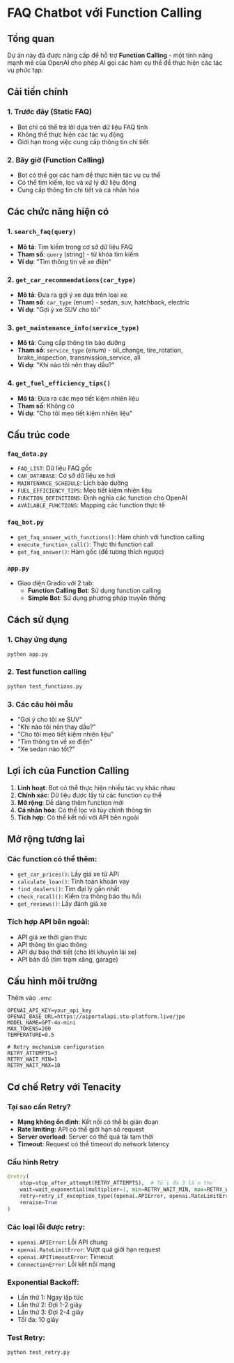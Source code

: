 # FAQ Chatbot với Function Calling

## Tổng quan

Dự án này đã được nâng cấp để hỗ trợ **Function Calling** - một tính năng mạnh mẽ của OpenAI cho phép AI gọi các hàm cụ thể để thực hiện các tác vụ phức tạp.

## Cải tiến chính

### 1. Trước đây (Static FAQ)
- Bot chỉ có thể trả lời dựa trên dữ liệu FAQ tĩnh
- Không thể thực hiện các tác vụ động
- Giới hạn trong việc cung cấp thông tin chi tiết

### 2. Bây giờ (Function Calling)
- Bot có thể gọi các hàm để thực hiện tác vụ cụ thể
- Có thể tìm kiếm, lọc và xử lý dữ liệu động
- Cung cấp thông tin chi tiết và cá nhân hóa

## Các chức năng hiện có

### 1. `search_faq(query)`
- **Mô tả**: Tìm kiếm trong cơ sở dữ liệu FAQ
- **Tham số**: `query` (string) - từ khóa tìm kiếm
- **Ví dụ**: "Tìm thông tin về xe điện"

### 2. `get_car_recommendations(car_type)`
- **Mô tả**: Đưa ra gợi ý xe dựa trên loại xe
- **Tham số**: `car_type` (enum) - sedan, suv, hatchback, electric
- **Ví dụ**: "Gợi ý xe SUV cho tôi"

### 3. `get_maintenance_info(service_type)`
- **Mô tả**: Cung cấp thông tin bảo dưỡng
- **Tham số**: `service_type` (enum) - oil_change, tire_rotation, brake_inspection, transmission_service, all
- **Ví dụ**: "Khi nào tôi nên thay dầu?"

### 4. `get_fuel_efficiency_tips()`
- **Mô tả**: Đưa ra các mẹo tiết kiệm nhiên liệu
- **Tham số**: Không có
- **Ví dụ**: "Cho tôi mẹo tiết kiệm nhiên liệu"

## Cấu trúc code

### `faq_data.py`
- `FAQ_LIST`: Dữ liệu FAQ gốc
- `CAR_DATABASE`: Cơ sở dữ liệu xe hơi
- `MAINTENANCE_SCHEDULE`: Lịch bảo dưỡng
- `FUEL_EFFICIENCY_TIPS`: Mẹo tiết kiệm nhiên liệu
- `FUNCTION_DEFINITIONS`: Định nghĩa các function cho OpenAI
- `AVAILABLE_FUNCTIONS`: Mapping các function thực tế

### `faq_bot.py`
- `get_faq_answer_with_functions()`: Hàm chính với function calling
- `execute_function_call()`: Thực thi function call
- `get_faq_answer()`: Hàm gốc (để tương thích ngược)

### `app.py`
- Giao diện Gradio với 2 tab:
  - **Function Calling Bot**: Sử dụng function calling
  - **Simple Bot**: Sử dụng phương pháp truyền thống

## Cách sử dụng

### 1. Chạy ứng dụng
```bash
python app.py
```

### 2. Test function calling
```bash
python test_functions.py
```

### 3. Các câu hỏi mẫu
- "Gợi ý cho tôi xe SUV"
- "Khi nào tôi nên thay dầu?"
- "Cho tôi mẹo tiết kiệm nhiên liệu"
- "Tìm thông tin về xe điện"
- "Xe sedan nào tốt?"

## Lợi ích của Function Calling

1. **Linh hoạt**: Bot có thể thực hiện nhiều tác vụ khác nhau
2. **Chính xác**: Dữ liệu được lấy từ các function cụ thể
3. **Mở rộng**: Dễ dàng thêm function mới
4. **Cá nhân hóa**: Có thể lọc và tùy chỉnh thông tin
5. **Tích hợp**: Có thể kết nối với API bên ngoài

## Mở rộng tương lai

### Các function có thể thêm:
- `get_car_prices()`: Lấy giá xe từ API
- `calculate_loan()`: Tính toán khoản vay
- `find_dealers()`: Tìm đại lý gần nhất
- `check_recall()`: Kiểm tra thông báo thu hồi
- `get_reviews()`: Lấy đánh giá xe

### Tích hợp API bên ngoài:
- API giá xe thời gian thực
- API thông tin giao thông
- API dự báo thời tiết (cho lời khuyên lái xe)
- API bản đồ (tìm trạm xăng, garage)

## Cấu hình môi trường

Thêm vào `.env`:
```
OPENAI_API_KEY=your_api_key
OPENAI_BASE_URL=https://aiportalapi.stu-platform.live/jpe
MODEL_NAME=GPT-4o-mini
MAX_TOKENS=200
TEMPERATURE=0.5

# Retry mechanism configuration
RETRY_ATTEMPTS=3
RETRY_WAIT_MIN=1
RETRY_WAIT_MAX=10
```

## Cơ chế Retry với Tenacity

### Tại sao cần Retry?
- **Mạng không ổn định**: Kết nối có thể bị gián đoạn
- **Rate limiting**: API có thể giới hạn số request
- **Server overload**: Server có thể quá tải tạm thời
- **Timeout**: Request có thể timeout do network latency

### Cấu hình Retry
```python
@retry(
    stop=stop_after_attempt(RETRY_ATTEMPTS),  # Tối đa 3 lần thử
    wait=wait_exponential(multiplier=1, min=RETRY_WAIT_MIN, max=RETRY_WAIT_MAX),  # Exponential backoff
    retry=retry_if_exception_type((openai.APIError, openai.RateLimitError, openai.APITimeoutError, ConnectionError)),
    reraise=True
)
```

### Các loại lỗi được retry:
- `openai.APIError`: Lỗi API chung
- `openai.RateLimitError`: Vượt quá giới hạn request
- `openai.APITimeoutError`: Timeout
- `ConnectionError`: Lỗi kết nối mạng

### Exponential Backoff:
- Lần thử 1: Ngay lập tức
- Lần thử 2: Đợi 1-2 giây
- Lần thử 3: Đợi 2-4 giây
- Tối đa: 10 giây

### Test Retry:
```bash
python test_retry.py
```
